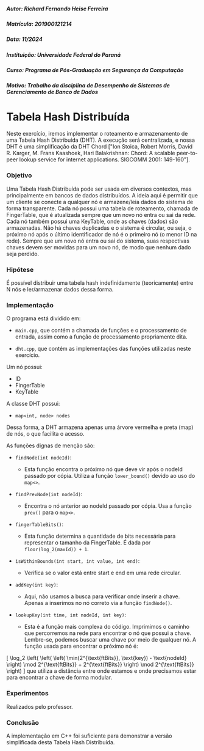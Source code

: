 ##### Autor: Richard Fernando Heise Ferreira
##### Matrícula: 201900121214
##### Data: 11/2024
##### Instituição: Universidade Federal do Paraná
##### Curso: Programa de Pós-Graduação em Segurança da Computação
##### Motivo: Trabalho da disciplina de Desempenho de Sistemas de Gerenciamento de Banco de Dados

# Tabela Hash Distribuída

Neste exercício, iremos implementar o roteamento e armazenamento de uma Tabela Hash Distribuída (DHT). A execução será centralizada, e nossa DHT é uma simplificação da DHT Chord ["Ion Stoica, Robert Morris, David R. Karger, M. Frans Kaashoek, Hari Balakrishnan: Chord: A scalable peer-to-peer lookup service for internet applications. SIGCOMM 2001: 149-160"].

### Objetivo

Uma Tabela Hash Distribuída pode ser usada em diversos contextos, mas principalmente em bancos de dados distribuídos. A ideia aqui é permitir que um cliente se conecte a qualquer nó e armazene/leia dados do sistema de forma transparente. Cada nó possui uma tabela de roteamento, chamada de FingerTable, que é atualizada sempre que um novo nó entra ou sai da rede. Cada nó também possui uma KeyTable, onde as chaves (dados) são armazenadas. Não há chaves duplicadas e o sistema é circular, ou seja, o próximo nó após o último identificador de nó é o primeiro nó (o menor ID na rede). Sempre que um novo nó entra ou sai do sistema, suas respectivas chaves devem ser movidas para um novo nó, de modo que nenhum dado seja perdido.

### Hipótese

É possível distribuir uma tabela hash indefinidamente (teoricamente) entre N nós e ler/armazenar dados dessa forma.

### Implementação

O programa está dividido em:

- `main.cpp`, que contém a chamada de funções e o processamento de entrada, assim como a função de processamento propriamente dita.

- `dht.cpp`, que contém as implementações das funções utilizadas neste exercício.

Um nó possui:
- ID
- FingerTable
- KeyTable

A classe DHT possui:
- `map<int, node> nodes`

Dessa forma, a DHT armazena apenas uma árvore vermelha e preta (map) de nós, o que facilita o acesso.

As funções dignas de menção são:

- `findNode(int nodeId)`:
    - Esta função encontra o próximo nó que deve vir após o nodeId passado por cópia. Utiliza a função `lower_bound()` devido ao uso do `map<>`.

- `findPrevNode(int nodeId)`:
    - Encontra o nó anterior ao nodeId passado por cópia. Usa a função `prev()` para o `map<>`.

- `fingerTableBits()`:
    - Esta função determina a quantidade de bits necessária para representar o tamanho da FingerTable. É dada por `floor(log_2(maxId)) + 1`.

- `isWithinBounds(int start, int value, int end)`:
    - Verifica se o valor está entre start e end em uma rede circular.

- `addKey(int key)`:
    - Aqui, não usamos a busca para verificar onde inserir a chave. Apenas a inserimos no nó correto via a função `findNode()`.

- `lookupKey(int time, int nodeId, int key)`:
    - Esta é a função mais complexa do código. Imprimimos o caminho que percorremos na rede para encontrar o nó que possui a chave. Lembre-se, podemos buscar uma chave por meio de qualquer nó. A função usada para encontrar o próximo nó é:
    
\[
\log_2 \left( \left( \left( \min(2^{\text{ftBits}}, \text{key}) - \text{nodeId} \right) \mod 2^{\text{ftBits}} + 2^{\text{ftBits}} \right) \mod 2^{\text{ftBits}} \right)
\]
    que utiliza a distância entre onde estamos e onde precisamos estar para encontrar a chave de forma modular.

### Experimentos
Realizados pelo professor.

### Conclusão

A implementação em C++ foi suficiente para demonstrar a versão simplificada desta Tabela Hash Distribuída.

